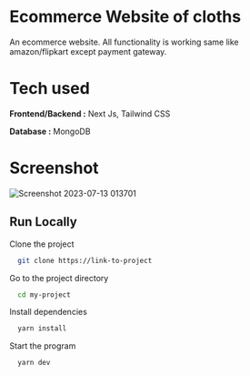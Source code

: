 # Ecommerce Website of cloths

An ecommerce website. All functionality is working same like amazon/flipkart except payment gateway.


# Tech used 

**Frontend/Backend :** Next Js, Tailwind CSS

**Database :** MongoDB


# Screenshot

![Screenshot 2023-07-13 013701](https://github.com/TheHimanshuDixit/wearncode/assets/107857348/259074c3-02c6-4e16-bcc0-cc34193cb88c)


## Run Locally

Clone the project

```bash
  git clone https://link-to-project
```

Go to the project directory

```bash
  cd my-project
```

Install dependencies

```bash
  yarn install
```

Start the program

```bash
  yarn dev
```
